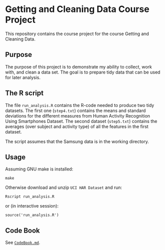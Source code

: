 Getting and Cleaning Data Course Project
========================================

This repository contains the course project for the course Getting and
Cleaning Data.

Purpose
-------

The purpose of this project is to demonstrate my ability to collect,
work with, and clean a data set. The goal is to prepare tidy data that
can be used for later analysis.

The R script
------------

The file `run_analysis.R` contains the R-code needed to produce two
tidy datasets. The first one (`step4.txt`) contains the means and
standard deviations for the different measures from Human Activity
Recognition Using Smartphones Dataset. The second dataset
(`step5.txt`) contains the averages (over subject and activity type)
of all the features in the first dataset.

The script assumes that the Samsung data is in the working directory.

Usage
-----

Assuming GNU make is installed:

    make

Otherwise download and unzip `UCI HAR Dataset` and run:

    Rscript run_analysis.R

or (in interactive session):

    source('run_analysis.R')

Code Book
---------

See [`CodeBook.md`](CodeBook.md).